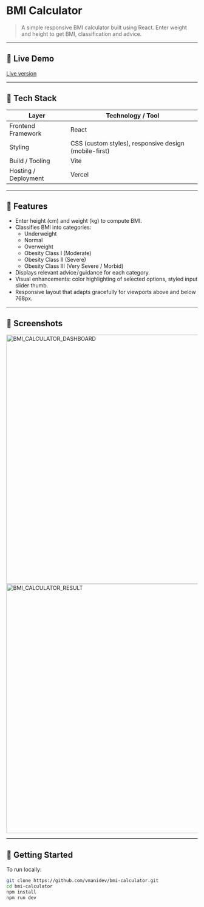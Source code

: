 # BMI Calculator

> A simple responsive BMI calculator built using React. Enter weight and height to get BMI, classification and advice.

---

## 🔗 Live Demo

[Live version](https://bmi-calculator-alpha-plum.vercel.app) 

---

## 🧰 Tech Stack

| Layer | Technology / Tool |
|---|---|
| Frontend Framework | React |
| Styling | CSS (custom styles), responsive design (mobile-first) |
| Build / Tooling | Vite |
| Hosting / Deployment | Vercel |

---

## 🎯 Features

- Enter height (cm) and weight (kg) to compute BMI.  
- Classifies BMI into categories:  
  - Underweight  
  - Normal   
  - Overweight  
  - Obesity Class I (Moderate)  
  - Obesity Class II (Severe)  
  - Obesity Class III (Very Severe / Morbid)  
- Displays relevant advice / guidance for each category.  
- Visual enhancements: color highlighting of selected options, styled input slider thumb.  
- Responsive layout that adapts gracefully for viewports above and below 768px.  

---

## 📸 Screenshots

<img width="1440" height="655" alt="BMI_CALCULATOR_DASHBOARD" src="https://github.com/user-attachments/assets/a04ba402-b6c3-4a31-8818-a044e50691fc" />
<img width="1440" height="655" alt="BMI_CALCULATOR_RESULT" src="https://github.com/user-attachments/assets/2e7a81f9-4331-4aaa-a34a-9740289b0a1b" />

---

## 🚀 Getting Started

To run locally:

```bash
git clone https://github.com/vmanidev/bmi-calculator.git
cd bmi-calculator
npm install
npm run dev

